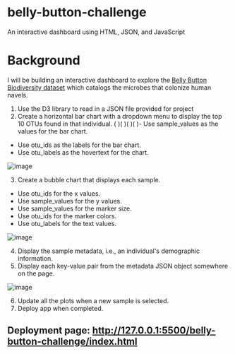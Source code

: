 # belly-button-challenge
An interactive dashboard using HTML, JSON, and JavaScript

# Background
I will be building an interactive dashboard to explore the [Belly Button Biodiversity dataset](http://robdunnlab.com/projects/belly-button-biodiversity/) which catalogs the microbes that colonize human navels.
1. Use the D3 library to read in a JSON file provided for project
2. Create a horizontal bar chart with a dropdown menu to display the top 10 OTUs found in that individual.
  (&nbsp;)(&nbsp;)(&nbsp;)(&nbsp;)- Use sample_values as the values for the bar chart.
  - Use otu_ids as the labels for the bar chart.
  - Use otu_labels as the hovertext for the chart.
  
  ![image](https://user-images.githubusercontent.com/100399092/201748368-bb9878c8-831b-4d3e-90f1-4a30ecfab47f.png)

3. Create a bubble chart that displays each sample.
  - Use otu_ids for the x values.
  - Use sample_values for the y values.
  - Use sample_values for the marker size.
  - Use otu_ids for the marker colors.
  - Use otu_labels for the text values.
  
  ![image](https://user-images.githubusercontent.com/100399092/201748410-b25294a6-aefd-4d0a-8347-446b65bc96ae.png)

4. Display the sample metadata, i.e., an individual's demographic information.
5. Display each key-value pair from the metadata JSON object somewhere on the page.

![image](https://user-images.githubusercontent.com/100399092/201748576-52bc45bf-902c-4c87-8709-3ff591555299.png)

6. Update all the plots when a new sample is selected.
7. Deploy app when completed.

## Deployment page: http://127.0.0.1:5500/belly-button-challenge/index.html 
